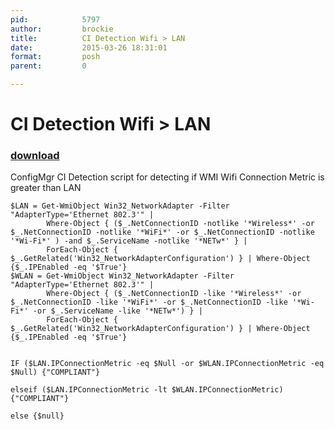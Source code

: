 ```yaml
---
pid:            5797
author:         brockie
title:          CI Detection Wifi > LAN
date:           2015-03-26 18:31:01
format:         posh
parent:         0

---
```


# CI Detection Wifi > LAN

### [download](//scripts/5797.ps1)

ConfigMgr CI Detection script for detecting if WMI Wifi Connection Metric is greater than LAN

```posh
$LAN = Get-WmiObject Win32_NetworkAdapter -Filter "AdapterType='Ethernet 802.3'" |
        Where-Object { ($_.NetConnectionID -notlike '*Wireless*' -or $_.NetConnectionID -notlike '*WiFi*' -or $_.NetConnectionID -notlike '*Wi-Fi*' ) -and $_.ServiceName -notlike '*NETw*' } |
        ForEach-Object { $_.GetRelated('Win32_NetworkAdapterConfiguration') } | Where-Object {$_.IPEnabled -eq '$True'}
$WLAN = Get-WmiObject Win32_NetworkAdapter -Filter "AdapterType='Ethernet 802.3'" |
        Where-Object { ($_.NetConnectionID -like '*Wireless*' -or $_.NetConnectionID -like '*WiFi*' -or $_.NetConnectionID -like '*Wi-Fi*' -or $_.ServiceName -like '*NETw*') } |
        ForEach-Object { $_.GetRelated('Win32_NetworkAdapterConfiguration') } | Where-Object {$_.IPEnabled -eq '$True'}


IF ($LAN.IPConnectionMetric -eq $Null -or $WLAN.IPConnectionMetric -eq $Null) {"COMPLIANT"}

elseif ($LAN.IPConnectionMetric -lt $WLAN.IPConnectionMetric) {"COMPLIANT"} 

else {$null}


```
